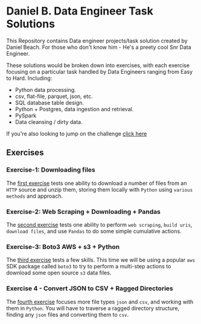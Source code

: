 # Daniel B. Data Engineer Task Solutions

This Repository contains Data engineer projects/task solution created by Daniel Beach. For those who don't know him - He's a preety cool Snr Data Engineer.

These solutions would be broken down into exercises, with each exercise focusing on a particular task handled by Data Engineers ranging from Easy to Hard. Including:

- Python data processing.
- csv, flat-file, parquet, json, etc.
- SQL database table design.
- Python + Postgres, data ingestion and retrieval.
- PySpark
- Data cleansing / dirty data.

If you're also looking to jump on the challenge [click here](https://github.com/danielbeach/data-engineering-practice)

## Exercises

### Exercise-1: Downloading files

The [first exercise](./Exercise-1/) tests one ability to download a number of files from an `HTTP` source and unzip them, storing them locally with `Python` using `various methods` and approach.

### Exercise-2: Web Scraping + Downloading + Pandas

The [second exercise](./Exercise-2/) tests one ability to perform `web scraping`, `build uris`, `download files`, and use `Pandas` to do some simple cumulative actions.

### Exercise-3: Boto3 AWS + s3 + Python

The [third exercise](./Exercise-3/) tests a few skills. This time we  will be using a popular `aws` SDK package called `boto3` to try to perform a multi-step actions to download some open source `s3` data files.

### Exercise 4 - Convert JSON to CSV + Ragged Directories

The [fourth exercise](https://github.com/danielbeach/data-engineering-practice/tree/main/Exercises/Exercise-4) 
focuses more file types `json` and `csv`, and working with them in `Python`.
You will have to traverse a ragged directory structure, finding any `json` files
and converting them to `csv`.
